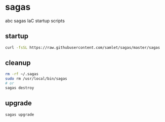 # sagas

abc sagas IaC startup scripts

## startup

```sh
curl -fsSL https://raw.githubusercontent.com/samlet/sagas/master/sagas.sh | bash
```

## cleanup

```sh
rm -rf ~/.sagas
sudo rm /usr/local/bin/sagas
# or
sagas destroy
```

## upgrade

```sh
sagas upgrade
```
